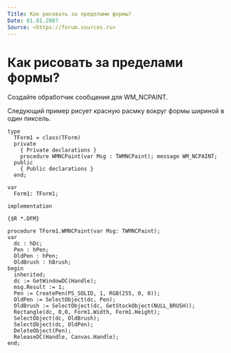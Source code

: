 ```yaml
---
Title: Как рисовать за пределами формы?
Date: 01.01.2007
Source: <https://forum.sources.ru>
---
```



Как рисовать за пределами формы?
================================

Создайте обработчик сообщения для WM\_NCPAINT.

Следующий пример рисует
красную расмку вокруг формы шириной в один пиксель.

    type 
      TForm1 = class(TForm) 
      private 
        { Private declarations } 
        procedure WMNCPaint(var Msg : TWMNCPaint); message WM_NCPAINT; 
      public 
        { Public declarations } 
      end; 
     
    var 
      Form1: TForm1; 
     
    implementation 
     
    {$R *.DFM} 
     
    procedure TForm1.WMNCPaint(var Msg: TWMNCPaint); 
    var 
      dc : hDc; 
      Pen : hPen; 
      OldPen : hPen; 
      OldBrush : hBrush; 
    begin 
      inherited; 
      dc := GetWindowDC(Handle); 
      msg.Result := 1; 
      Pen := CreatePen(PS_SOLID, 1, RGB(255, 0, 0)); 
      OldPen := SelectObject(dc, Pen); 
      OldBrush := SelectObject(dc, GetStockObject(NULL_BRUSH)); 
      Rectangle(dc, 0,0, Form1.Width, Form1.Height); 
      SelectObject(dc, OldBrush); 
      SelectObject(dc, OldPen); 
      DeleteObject(Pen); 
      ReleaseDC(Handle, Canvas.Handle); 
    end;

